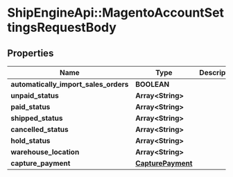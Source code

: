 # ShipEngineApi::MagentoAccountSettingsRequestBody

## Properties
Name | Type | Description | Notes
------------ | ------------- | ------------- | -------------
**automatically_import_sales_orders** | **BOOLEAN** |  | [optional] 
**unpaid_status** | **Array&lt;String&gt;** |  | [optional] 
**paid_status** | **Array&lt;String&gt;** |  | [optional] 
**shipped_status** | **Array&lt;String&gt;** |  | [optional] 
**cancelled_status** | **Array&lt;String&gt;** |  | [optional] 
**hold_status** | **Array&lt;String&gt;** |  | [optional] 
**warehouse_location** | **Array&lt;String&gt;** |  | [optional] 
**capture_payment** | [**CapturePayment**](CapturePayment.md) |  | [optional] 


